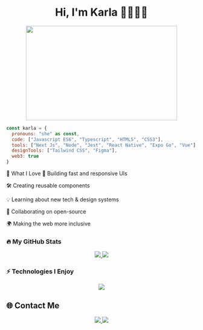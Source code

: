 <h1 align="center"> Hi, I'm Karla 👋👩🏻‍💻</h1>

<div align="center">
  <img src="https://cdn.dribbble.com/users/1162077/screenshots/3848914/media/7ed7d5ca5443ec6a2e5b982d8e47d1e8.gif" width="400" height="250" />
</div>

```js
const karla = {
  pronouns: "she" as const,
  code: ["Javascript ES6", "Typescript", "HTML5", "CSS3"],
  tools: ["Next Js", "Node", "Jest", "React Native", "Expo Go", "Vue"],
  designTools: ["Tailwind CSS", "Figma"],
  web3: true
}
```

🧠 What I Love
🚀 Building fast and responsive UIs

🛠 Creating reusable components

💡 Learning about new tech & design systems

🤝 Collaborating on open-source

🌍 Making the web more inclusive

### 🔥 My GitHub Stats


<div align="center"> <a href="https://github.com/karlavasquez8/github-readme-stats"> <img src="https://github-readme-stats.vercel.app/api?username=karlavasquez8&show_icons=true&theme=radical" /> </a> <a href="https://git.io/streak-stats"> <img src="https://github-readme-streak-stats.herokuapp.com/?user=karlavasquez8&theme=radical" /> </a> </div>

### ⚡ Technologies I Enjoy
<div align="center"> <img src="https://skillicons.dev/icons?i=js,ts,html,css,vue,react,next,node,tailwind,figma,git,jest,github" /> </div>

## 🌐 Contact Me 

<div align="center"> <a href="https://www.linkedin.com/in/karla-vasquez-47633b112/" target="_blank"> <img src="https://img.shields.io/badge/karlavasquez-blue?style=flat-square&logo=Linkedin&logoColor=white" /> </a> <a href="https://github.com/karlavasquez8" target="_blank"> <img src="https://img.shields.io/github/followers/karlavasquez8?label=Follow&style=social" /> </a> </div> 
